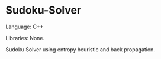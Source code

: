 Sudoku-Solver
============

Language: C++

Libraries: None.

Sudoku Solver using entropy heuristic and back propagation.
